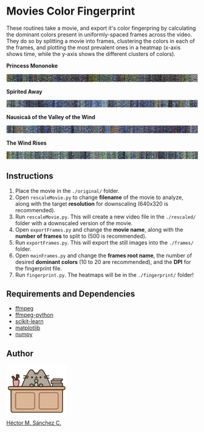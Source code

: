 #   Movies Color Fingerprint

These routines take a movie, and export it's color fingerpring by calculating the dominant colors present in uniformly-spaced frames across the video. They do so by splitting a movie into frames, clustering the colors in each of the frames, and plotting the most prevalent ones in a heatmap (x-axis shows time, while the y-axis shows the different clusters of colors).


**Princess Mononoke**

<img src="./media/PrincessMononoke.jpg">

**Spirited Away**

<img src="./media/SpiritedAway.jpg">

**Nausicaä of the Valley of the Wind**

<img src="./media/Nausicaa.jpg">

**The Wind Rises**

<img src="./media/TheWindRises.jpg">


##  Instructions

1. Place the movie in the `./original/` folder.
2. Open `rescaleMovie.py` to change **filename** of the movie to analyze, along with the target **resolution** for downscaling (640x320 is recommended).
3. Run `rescaleMovie.py`. This will create a new video file in the `./rescaled/` folder with a downscaled version of the movie.
4. Open `exportFrames.py` and change the **movie name**, along with the **number of frames** to split to (500 is recommended).
5. Run `exportFrames.py`. This will export the still images into the  `./frames/` folder.
6. Open `mainFrames.py` and change the **frames root name**, the number of desired **dominant colors** (10 to 20 are recommended), and the **DPI** for the fingerprint file.
7. Run `fingerprint.py`. The heatmaps will be in the `./fingerprint/` folder!


##  Requirements and Dependencies

* [ffmpeg](https://ffmpeg.org/)
* [ffmpeg-python](https://pypi.org/project/ffmpeg-python/)
* [scikit-learn](https://scikit-learn.org/)
* [matplotlib](https://matplotlib.org/)
* [numpy](https://numpy.org/)

## Author

<img src="./media/pusheen.jpg" height="130px" align="middle"><br>

[Héctor M. Sánchez C.](https://chipdelmal.github.io/)
